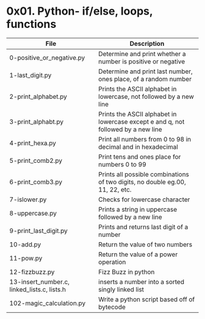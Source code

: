 # 0x01. Python- if/else, loops, functions

|File| Description|
|-|-|
|0-positive_or_negative.py| Determine and print whether a number is positive or negative|
|1-last_digit.py| Determine and print last number, ones place, of a random number|
|2-print_alphabet.py| Prints the ASCII alphabet in lowercase, not followed by a new line|
|3-print_alphabt.py| Prints the ASCII alphabet in lowercase except e and q, not followed by a new line|
|4-print_hexa.py| Print all numbers from 0 to 98 in decimal and in hexadecimal|
|5-print_comb2.py| Print tens and ones place for numbers 0 to 99|
|6-print_comb3.py| Prints all possible combinations of two digits, no double eg.00, 11, 22, etc.|
|7-islower.py| Checks for lowercase character|
|8-uppercase.py| Prints a string in uppercase followed by a new line|
|9-print_last_digit.py| Prints and returns last digit of a number|
|10-add.py| Return the value of two numbers|
|11-pow.py| Return the value of a power operation|
|12-fizzbuzz.py| Fizz Buzz in python|
|13-insert_number.c, linked_lists.c, lists.h| inserts a number into a sorted singly linked list|
|102-magic_calculation.py| Write a python script based off of bytecode|